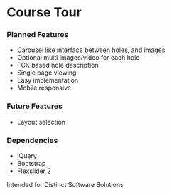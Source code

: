 # Course Tour

### Planned Features ###
- Carousel like interface between holes, and images
- Optional multi images/video for each hole
- FCK based hole description
- Single page viewing
- Easy implementation
- Mobile responsive

### Future Features ###
- Layout selection

### Dependencies ###
- jQuery
- Bootstrap
- Flexslider 2

Intended for Distinct Software Solutions
